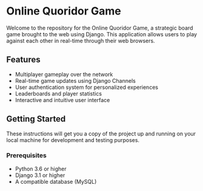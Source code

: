 # Online Quoridor Game

Welcome to the repository for the Online Quoridor Game, a strategic board game brought to the web using Django. This application allows users to play against each other in real-time through their web browsers.

## Features

- Multiplayer gameplay over the network
- Real-time game updates using Django Channels
- User authentication system for personalized experiences
- Leaderboards and player statistics
- Interactive and intuitive user interface

## Getting Started

These instructions will get you a copy of the project up and running on your local machine for development and testing purposes.

### Prerequisites

- Python 3.6 or higher
- Django 3.1 or higher
- A compatible database (MySQL)
